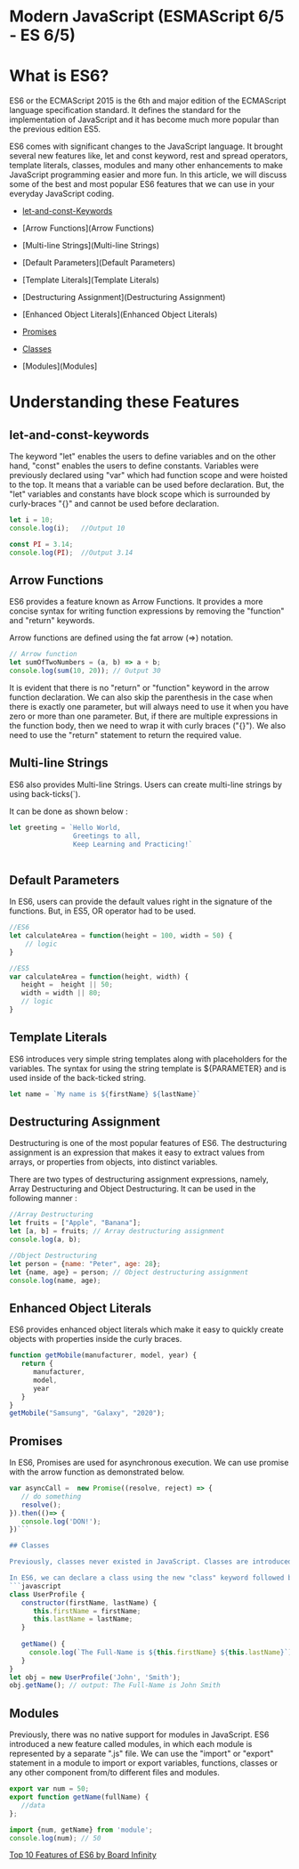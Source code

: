 # Modern JavaScript (ESMAScript 6/5 - ES 6/5)

# What is ES6?

ES6 or the ECMAScript 2015 is the 6th and major edition of the ECMAScript language specification standard. 
It defines the standard for the implementation of JavaScript and it has become much more popular than the previous edition ES5.

ES6 comes with significant changes to the JavaScript language. It brought several new features like, let and const keyword, 
rest and spread operators, template literals, classes, modules and many other enhancements to make JavaScript programming easier and more fun. 
In this article, we will discuss some of the best and most popular ES6 features that we can use in your everyday JavaScript coding.

   * [let-and-const-Keywords](let-and-const-Keywords)
   
   * [Arrow Functions](Arrow Functions)
   
   * [Multi-line Strings](Multi-line Strings)
   
   * [Default Parameters](Default Parameters)
   
   * [Template Literals](Template Literals)
   
   * [Destructuring Assignment](Destructuring Assignment)
   
   * [Enhanced Object Literals](Enhanced Object Literals)
   
   * [Promises](Promises)
   
   * [Classes](Classes)
   
   * [Modules](Modules]

# Understanding these Features
## let-and-const-keywords

The keyword "let" enables the users to define variables and on the other hand, "const" enables the users to define constants. Variables were previously declared using "var" which had function scope and were hoisted to the top. It means that a variable can be used before declaration. But, the "let" variables and constants have block scope which is surrounded by curly-braces "{}" and cannot be used before declaration.
```javascript
let i = 10;
console.log(i);   //Output 10

const PI = 3.14;
console.log(PI);  //Output 3.14
```
## Arrow Functions

ES6 provides a feature known as Arrow Functions. It provides a more concise syntax for writing function expressions by removing the "function" and "return" keywords.

Arrow functions are defined using the fat arrow (=>) notation.
```javascript
// Arrow function
let sumOfTwoNumbers = (a, b) => a + b;
console.log(sum(10, 20)); // Output 30
```
It is evident that there is no "return" or "function" keyword in the arrow function declaration.
We can also skip the parenthesis in the case when there is exactly one parameter, but will always need to use it when you have zero or more than one parameter.
But, if there are multiple expressions in the function body, then we need to wrap it with curly braces ("{}"). We also need to use the "return" statement to return the required value.

## Multi-line Strings

ES6 also provides Multi-line Strings. Users can create multi-line strings by using back-ticks(`).

It can be done as shown below :
```javascript
let greeting = `Hello World,     
                Greetings to all,
                Keep Learning and Practicing!`
                
```
## Default Parameters

In ES6, users can provide the default values right in the signature of the functions. But, in ES5, OR operator had to be used.
```javascript
//ES6
let calculateArea = function(height = 100, width = 50) {  
    // logic
}

//ES5
var calculateArea = function(height, width) {  
   height =  height || 50;
   width = width || 80;
   // logic
}
```
## Template Literals

ES6 introduces very simple string templates along with placeholders for the variables. The syntax for using the string template is ${PARAMETER} and is used inside of the back-ticked string.
```javascript
let name = `My name is ${firstName} ${lastName}`
```
## Destructuring Assignment

Destructuring is one of the most popular features of ES6. The destructuring assignment is an expression that makes it easy to extract values from arrays, or properties from objects, into distinct variables.

There are two types of destructuring assignment expressions, namely, Array Destructuring and Object Destructuring. It can be used in the following manner :
```javascript
//Array Destructuring
let fruits = ["Apple", "Banana"];
let [a, b] = fruits; // Array destructuring assignment
console.log(a, b);

//Object Destructuring
let person = {name: "Peter", age: 28};
let {name, age} = person; // Object destructuring assignment
console.log(name, age);
```
## Enhanced Object Literals

ES6 provides enhanced object literals which make it easy to quickly create objects with properties inside the curly braces.
```javascript
function getMobile(manufacturer, model, year) {
   return {
      manufacturer,
      model,
      year
   }
}
getMobile("Samsung", "Galaxy", "2020");
```
## Promises

In ES6, Promises are used for asynchronous execution. We can use promise with the arrow function as demonstrated below.
```javascript
var asyncCall =  new Promise((resolve, reject) => {
   // do something
   resolve();
}).then(()=> {   
   console.log('DON!');
})```

## Classes

Previously, classes never existed in JavaScript. Classes are introduced in ES6 which looks similar to classes in other object-oriented languages, such as C++, Java, PHP, etc. But, they do not work exactly the same way. ES6 classes make it simpler to create objects, implement inheritance by using the "extends" keyword and also reuse the code efficiently.

In ES6, we can declare a class using the new "class" keyword followed by the name of the class.
```javascript
class UserProfile {   
   constructor(firstName, lastName) { 
      this.firstName = firstName;
      this.lastName = lastName;     
   }  
    
   getName() {       
     console.log(`The Full-Name is ${this.firstName} ${this.lastName}`);    
   } 
}
let obj = new UserProfile('John', 'Smith');
obj.getName(); // output: The Full-Name is John Smith
```
## Modules

Previously, there was no native support for modules in JavaScript. ES6 introduced a new feature called modules, in which each module is represented by a separate ".js" file. We can use the "import" or "export" statement in a module to import or export variables, functions, classes or any other component from/to different files and modules.
```javascript
export var num = 50; 
export function getName(fullName) {   
   //data
};

import {num, getName} from 'module';
console.log(num); // 50
```

[Top 10 Features of ES6 by Board Infinity](https://www.boardinfinity.com/blog/top-10-features-of-es6/)
